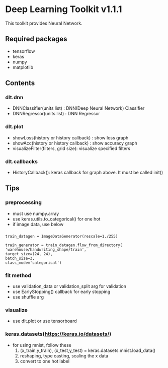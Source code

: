 # Deep Learning Toolkit v1.1.1
This toolkit provides Neural Network.

  
  
  
  
## Required packages
* tensorflow
* keras
* numpy
* matplotlib

## Contents
### dlt.dnn
* DNNClassifier(units list) : DNN(Deep Neural Network) Classifier
* DNNRegressor(units list) : DNN Regressor
### dlt.plot
* showLoss(history or history callback) : show loss graph
* showAcc(history or history callback) : show accuracy graph
* visualizeFilter(filters, grid size): visualize specified filters
### dlt.callbacks
* HistoryCallback(): keras callback for graph above. It must be called init()


## Tips
### preprocessing
* must use numpy.array
* use keras.utils.to_categorical() for one hot
* if image data, use below
###
	train_datagen = ImageDataGenerator(rescale=1./255)
	
	train_generator = train_datagen.flow_from_directory(
	'warehouse/handwriting_shape/train',
	target_size=(24, 24),
	batch_size=3,
	class_mode='categorical')
### fit method
* use validation_data or validation_split arg for validation
* use EarlyStopping() callback for early stopping
* use shuffle arg
### visualize
* use dlt.plot or use tensorboard
### keras.datasets(https://keras.io/datasets/)
* for using mnist, follow these  
	1. (x_train,y_train), (x_test,y_test) = keras.datasets.mnist.load_data()
	2. reshaping, type casting, scaling the x data
	3. convert to one hot label
